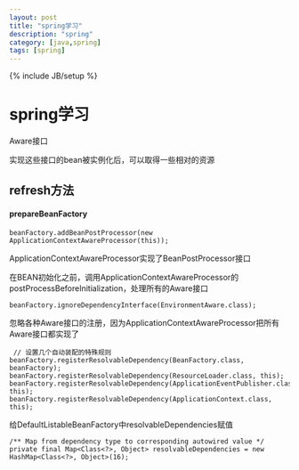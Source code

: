 ```yaml
---
layout: post
title: "spring学习"
description: "spring"
category: [java,spring]
tags: [spring]
---
```

{% include JB/setup %}

# spring学习

Aware接口

实现这些接口的bean被实例化后，可以取得一些相对的资源



## refresh方法

#### prepareBeanFactory

```
beanFactory.addBeanPostProcessor(new ApplicationContextAwareProcessor(this));
```

ApplicationContextAwareProcessor实现了BeanPostProcessor接口

在BEAN初始化之前，调用ApplicationContextAwareProcessor的postProcessBeforeInitialization，处理所有的Aware接口

```
beanFactory.ignoreDependencyInterface(EnvironmentAware.class);
```

忽略各种Aware接口的注册，因为ApplicationContextAwareProcessor把所有Aware接口都实现了



```
 // 设置几个自动装配的特殊规则     beanFactory.registerResolvableDependency(BeanFactory.class, beanFactory);     beanFactory.registerResolvableDependency(ResourceLoader.class, this);     beanFactory.registerResolvableDependency(ApplicationEventPublisher.class, this);     beanFactory.registerResolvableDependency(ApplicationContext.class, this);
```

给DefaultListableBeanFactory中resolvableDependencies赋值

```
/** Map from dependency type to corresponding autowired value */
private final Map<Class<?>, Object> resolvableDependencies = new HashMap<Class<?>, Object>(16);
```